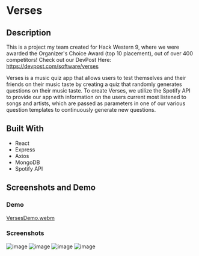 # Verses
## Description 
This is a project my team created for Hack Western 9, where we were awarded the Organizer's Choice Award (top 10 placement), out of over 400 competitors! 
Check out our DevPost Here: https://devpost.com/software/verses

Verses is a music quiz app that allows users to test themselves and their friends on their music taste by creating a quiz that randomly generates questions on their music taste. To create Verses, we utilize the Spotify API to provide our app with information on the users current most listened to songs and artists, which are passed as parameters in one of our various question templates to continuously generate new questions. 

## Built With
- React
- Express
- Axios
- MongoDB
- Spotify API

## Screenshots and Demo


### Demo
[VersesDemo.webm](https://user-images.githubusercontent.com/73492549/203644479-4ae30bd9-cf9d-4e3e-840a-24c746030052.webm)

### Screenshots

![image](https://user-images.githubusercontent.com/73492549/203645120-311ee7dc-fae9-4d3e-a6a0-4c9d4423394e.png)
![image](https://user-images.githubusercontent.com/73492549/203645490-da165d77-ee4e-4bc6-8260-44ba634ced1e.png)
![image](https://user-images.githubusercontent.com/73492549/203645086-af4e8a7c-00b2-4aa1-9d02-7a4a002ce008.png)
![image](https://user-images.githubusercontent.com/73492549/203645641-505ddcca-7084-49c0-a391-de586696c528.png)


